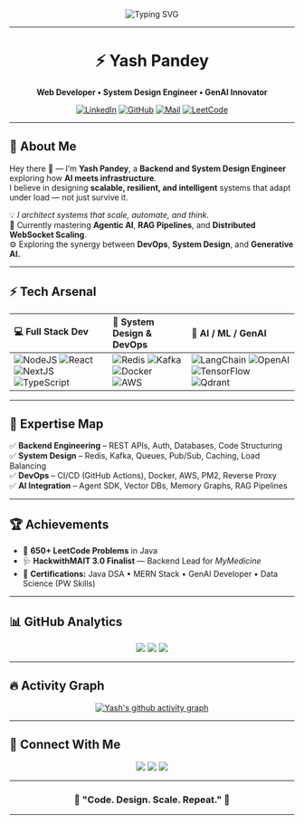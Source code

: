 <!-- YashPandey1405 | Elite Dynamic GitHub Profile -->

<div align="center">

<img src="https://readme-typing-svg.herokuapp.com?font=Fira+Code&size=26&pause=1000&color=58A6FF&center=true&vCenter=true&width=800&lines=Web+Developer+%7C+System+Design+Engineer+%7C+GenAI+Developer;Designing+Scalable+Systems+That+Never+Break;Turning+AI+Workflows+Into+Production+Reality" alt="Typing SVG" />

---

# ⚡ Yash Pandey

**Web Developer • System Design Engineer • GenAI Innovator**

[![LinkedIn](https://img.shields.io/badge/LinkedIn-Yash%20Pandey-blue?logo=linkedin&style=for-the-badge)](https://www.linkedin.com/in/yashpandey29/)
[![GitHub](https://img.shields.io/badge/GitHub-YashPandey1405-black?logo=github&style=for-the-badge)](https://github.com/YashPandey1405)
[![Mail](https://img.shields.io/badge/Email-pandeyyash041@gmail.com-red?logo=gmail&style=for-the-badge)](mailto:pandeyyash041@gmail.com)
[![LeetCode](https://img.shields.io/badge/LeetCode-Yash%20Pandey-orange?logo=leetcode&style=for-the-badge)](https://leetcode.com/u/pandeyyash041/)

</div>

---

## 🧭 About Me

Hey there 👋 — I’m **Yash Pandey**, a **Backend and System Design Engineer** exploring how **AI meets infrastructure**.  
I believe in designing **scalable, resilient, and intelligent** systems that adapt under load — not just survive it.

💡 _I architect systems that scale, automate, and think._  
🔭 Currently mastering **Agentic AI**, **RAG Pipelines**, and **Distributed WebSocket Scaling**.  
⚙️ Exploring the synergy between **DevOps**, **System Design**, and **Generative AI.**

---

## ⚡ Tech Arsenal

<div align="center">

| 💻 **Full Stack Dev**                                                                                                                                                                                                                                                                                                                                                                                                | 🧩 **System Design & DevOps**                                                                                                                                                                                                                                                                                                                                                                                        | 🤖 **AI / ML / GenAI**                                                                                                                                                                                                                                                                                                                                                                                           |
| :------------------------------------------------------------------------------------------------------------------------------------------------------------------------------------------------------------------------------------------------------------------------------------------------------------------------------------------------------------------------------------------------------------------- | :------------------------------------------------------------------------------------------------------------------------------------------------------------------------------------------------------------------------------------------------------------------------------------------------------------------------------------------------------------------------------------------------------------------- | :--------------------------------------------------------------------------------------------------------------------------------------------------------------------------------------------------------------------------------------------------------------------------------------------------------------------------------------------------------------------------------------------------------------- |
| ![NodeJS](https://img.shields.io/badge/Node.js-43853D?style=for-the-badge&logo=node.js&logoColor=white) ![React](https://img.shields.io/badge/React-20232A?style=for-the-badge&logo=react&logoColor=61DAFB) ![NextJS](https://img.shields.io/badge/Next.js-black?style=for-the-badge&logo=next.js) ![TypeScript](https://img.shields.io/badge/TypeScript-007ACC?style=for-the-badge&logo=typescript&logoColor=white) | ![Redis](https://img.shields.io/badge/Redis-DC382D?style=for-the-badge&logo=redis&logoColor=white) ![Kafka](https://img.shields.io/badge/Kafka-000000?style=for-the-badge&logo=apachekafka&logoColor=white) ![Docker](https://img.shields.io/badge/Docker-0db7ed?style=for-the-badge&logo=docker&logoColor=white) ![AWS](https://img.shields.io/badge/AWS-232F3E?style=for-the-badge&logo=amazonaws&logoColor=white) | ![LangChain](https://img.shields.io/badge/LangChain-1F2937?style=for-the-badge&logo=langchain&logoColor=white) ![OpenAI](https://img.shields.io/badge/OpenAI-412991?style=for-the-badge&logo=openai&logoColor=white) ![TensorFlow](https://img.shields.io/badge/TensorFlow-FF6F00?style=for-the-badge&logo=tensorflow&logoColor=white) ![Qdrant](https://img.shields.io/badge/Qdrant-FF3366?style=for-the-badge) |

</div>

---

## 🧩 Expertise Map

✅ **Backend Engineering** – REST APIs, Auth, Databases, Code Structuring  
✅ **System Design** – Redis, Kafka, Queues, Pub/Sub, Caching, Load Balancing  
✅ **DevOps** – CI/CD (GitHub Actions), Docker, AWS, PM2, Reverse Proxy  
✅ **AI Integration** – Agent SDK, Vector DBs, Memory Graphs, RAG Pipelines

---

## 🏆 Achievements

- 🧮 **650+ LeetCode Problems** in Java
- 🩺 **HackwithMAIT 3.0 Finalist** — Backend Lead for _MyMedicine_
- 🧠 **Certifications:** Java DSA • MERN Stack • GenAI Developer • Data Science (PW Skills)

---

## 📊 GitHub Analytics

<div align="center">

![](https://github-readme-stats.vercel.app/api?username=YashPandey1405&theme=vision-friendly-dark&show_icons=true&hide_border=true&bg_color=00000000)
![](https://github-readme-streak-stats.herokuapp.com?user=YashPandey1405&theme=tokyonight&hide_border=true)
![](https://github-readme-stats.vercel.app/api/top-langs/?username=YashPandey1405&layout=compact&theme=tokyonight&hide_border=true)

</div>

---

## 🔥 Activity Graph

<div align="center">

[![Yash's github activity graph](https://github-readme-activity-graph.vercel.app/graph?username=YashPandey1405&bg_color=0d1117&color=58a6ff&line=00aeff&point=ffffff&hide_border=true)](https://github.com/ashutosh00710/github-readme-activity-graph)

</div>

---

## 💬 Connect With Me

<p align="center">
  <a href="https://www.linkedin.com/in/yashpandey29/"><img src="https://img.shields.io/badge/LinkedIn-Yash%20Pandey-0077B5?style=for-the-badge&logo=linkedin" /></a>
  <a href="mailto:pandeyyash041@gmail.com"><img src="https://img.shields.io/badge/Gmail-pandeyyash041@gmail.com-D14836?style=for-the-badge&logo=gmail" /></a>
  <a href="https://leetcode.com/u/pandeyyash041/"><img src="https://img.shields.io/badge/LeetCode-Yash%20Pandey-FFA116?style=for-the-badge&logo=leetcode" /></a>
</p>

---

<h3 align="center">🚀 "Code. Design. Scale. Repeat." 🚀</h3>

---
